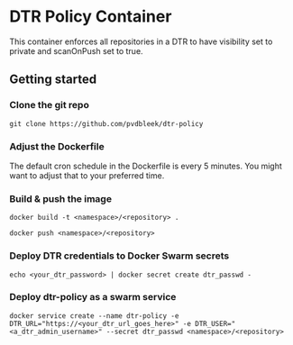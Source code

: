 # DTR Policy Container
This container enforces all repositories in a DTR to have visibility set to private and scanOnPush set to true.

## Getting started

### Clone the git repo

```git clone https://github.com/pvdbleek/dtr-policy```

### Adjust the Dockerfile
The default cron schedule in the Dockerfile is every 5 minutes.
You might want to adjust that to your preferred time.

### Build & push the image

```docker build -t <namespace>/<repository> .```

```docker push <namespace>/<repository>```

### Deploy DTR credentials to Docker Swarm secrets


```echo <your_dtr_password> | docker secret create dtr_passwd -```

### Deploy dtr-policy as a swarm service

```
docker service create --name dtr-policy -e DTR_URL="https://<your_dtr_url_goes_here>" -e DTR_USER="<a_dtr_admin_username>" --secret dtr_passwd <namespace>/<repository>
```



